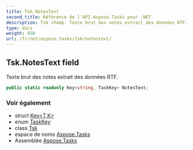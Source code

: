 ```yaml
---
title: Tsk.NotesText
second_title: Référence de l'API Aspose.Tasks pour .NET
description: Tsk champ. Texte brut des notes extrait des données RTF.
type: docs
weight: 850
url: /fr/net/aspose.tasks/tsk/notestext/
---
```

## Tsk.NotesText field

Texte brut des notes extrait des données RTF.

```csharp
public static readonly Key<string, TaskKey> NotesText;
```

### Voir également

* struct [Key&lt;T,K&gt;](../../key-2/)
* enum [TaskKey](../../taskkey/)
* class [Tsk](../)
* espace de noms [Aspose.Tasks](../../tsk/)
* Assemblée [Aspose.Tasks](../../../)


